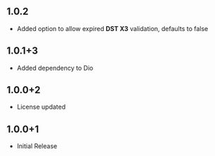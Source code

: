## 1.0.2

* Added option to allow expired **DST X3** validation, defaults to false

## 1.0.1+3

* Added dependency to Dio

## 1.0.0+2

* License updated

## 1.0.0+1

* Initial Release
